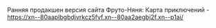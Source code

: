 Ранняя продакшен версия сайта Фруто-Няня: Карта приключений - https://xn--80aaplbgbdjvrkcz5fvf.xn--80aa2aegbj2f.xn--p1ai/

